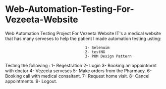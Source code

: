 # Web-Automation-Testing-For-Vezeeta-Website
Web Automation Testing Project For Vezeeta Website
IT's a medical website that has many serveses to help the patient 
I made automation testing usting:

                                        1- Selenuim 
                                        2- testNG
                                        3- POM Design Pattern










Testing the following :
                   1- Regestration
                   2- Login
                   3- Booking an appointmrnt with doctor
                   4- Vezeeta serveses
                   5- Make orders from the Pharmacy.
                   6- Booking call with medical consaltant.
                   7- Request home visit.
                   8- Cancel appointments.
                   9- Logout.
                
                  

